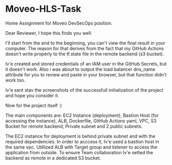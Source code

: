 # Moveo-HLS-Task
Home Assignment for Moveo DevSecOps position.

Dear Reviewer, I hope this finds you well.

I'll start from the end to the beginning, you can't view the final result in your computer. 
The reason for that derives from the fact that my GitHub Actions doesn't write properly to the tf.state file
in the remote backend (s3 bucket).

Iv'e created and stored credentials of an IAM user in the GitHub Secrets, but it doesn't work. 
Also i was about to output the load balancer dns_name attribute for you to review and paste in your browser, but that 
function didn't work too.

Iv'e sent stav the screenshots of the successfull initialization of the project and hope you consider it.

Now for the project itself :)

The main components are: EC2 Instance (deployment), Bastion Host (for accessing the instance), ALB, Dockerfile, GitHub Actions yaml, VPC, S3 Bucket for remote backend, Private subnet and 2 public subnets.

The EC2 instance for deployment is behind private subnet and with the required dependencies. 
In order to acccess it, Iv'e used a bastion host in the same vpc.
Utillized ALB with Target group and listener to access the application from outside.
To ensure Team collaboration Iv'e setted the backend as remote in a dedicated S3 bucket.